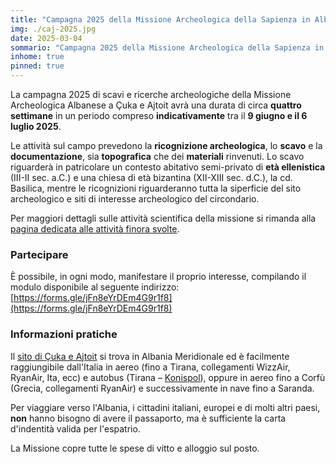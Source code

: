 ```yaml
---
title: "Campagna 2025 della Missione Archeologica della Sapienza in Albania"
img: ./caj-2025.jpg
date: 2025-03-04
sommario: "Campagna 2025 della Missione Archeologica della Sapienza in Albania"
inhome: true
pinned: true
---
```




La campagna 2025 di scavi e ricerche archeologiche della Missione Archeologica Albanese a Çuka e Ajtoit avrà una durata di circa **quattro settimane** in un periodo compreso **indicativamente** tra il **9 giugno e il 6 luglio 2025**.

Le attività sul campo prevedono la **ricognizione archeologica**, lo **scavo** e la **documentazione**, sia **topografica** che dei **materiali** rinvenuti. Lo scavo riguarderà in patricolare un contesto abitativo semi-privato di **età ellenistica** (III-II sec. a.C.) e una chiesa di età bizantina (XII-XIII sec. d.C.), la cd. Basilica, mentre le ricognizioni riguarderanno tutta la siperficie del sito archeologico e siti di interesse archeologico del circondario.

Per maggiori dettagli sulle attività scientifica della missione si rimanda alla [pagina dedicata alle attività finora svolte](https://purl.org/lad/caj).

### Partecipare

È possibile, in ogni modo, manifestare il proprio interesse, compilando il modulo disponibile al seguente indirizzo: [https://forms.gle/jFn8eYrDEm4G9r1f8](https://forms.gle/jFn8eYrDEm4G9r1f8)

### Informazioni pratiche

Il [sito di Çuka e Ajtoit](https://maps.app.goo.gl/ViLNNFq9N9GethfL7) si trova in Albania Meridionale ed è facilmente raggiungibile dall'Italia in aereo (fino a Tirana, collegamenti WizzAir, RyanAir, Ita, ecc) e autobus (Tirana – [Konispol](https://maps.app.goo.gl/HQRXo2M3vQWiXGuC6)), oppure in aereo fino a Corfù (Grecia, collegamenti RyanAir) e successivamente in nave fino a Saranda.

Per viaggiare verso l'Albania, i cittadini italiani, europei e di molti altri paesi, **non** hanno bisogno di avere il passaporto, ma è sufficiente la carta d'indentità valida per l'espatrio.

La Missione copre tutte le spese di vitto e alloggio sul posto.

